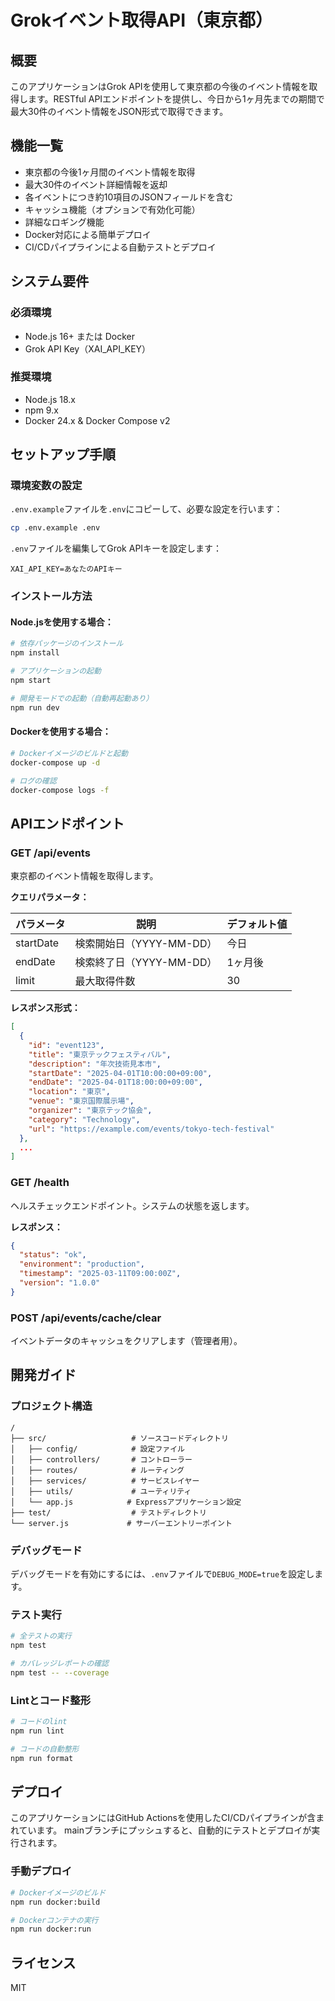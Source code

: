 # Grokイベント取得API（東京都）

## 概要

このアプリケーションはGrok APIを使用して東京都の今後のイベント情報を取得します。RESTful APIエンドポイントを提供し、今日から1ヶ月先までの期間で最大30件のイベント情報をJSON形式で取得できます。

## 機能一覧

- 東京都の今後1ヶ月間のイベント情報を取得
- 最大30件のイベント詳細情報を返却
- 各イベントにつき約10項目のJSONフィールドを含む
- キャッシュ機能（オプションで有効化可能）
- 詳細なロギング機能
- Docker対応による簡単デプロイ
- CI/CDパイプラインによる自動テストとデプロイ

## システム要件

### 必須環境

- Node.js 16+ または Docker
- Grok API Key（XAI_API_KEY）

### 推奨環境

- Node.js 18.x
- npm 9.x
- Docker 24.x & Docker Compose v2

## セットアップ手順

### 環境変数の設定

`.env.example`ファイルを`.env`にコピーして、必要な設定を行います：

```bash
cp .env.example .env
```

`.env`ファイルを編集してGrok APIキーを設定します：

```
XAI_API_KEY=あなたのAPIキー
```

### インストール方法

#### Node.jsを使用する場合：

```bash
# 依存パッケージのインストール
npm install

# アプリケーションの起動
npm start

# 開発モードでの起動（自動再起動あり）
npm run dev
```

#### Dockerを使用する場合：

```bash
# Dockerイメージのビルドと起動
docker-compose up -d

# ログの確認
docker-compose logs -f
```

## APIエンドポイント

### GET /api/events

東京都のイベント情報を取得します。

**クエリパラメータ：**

| パラメータ | 説明 | デフォルト値 |
|----------|------|------------|
| startDate | 検索開始日（YYYY-MM-DD） | 今日 |
| endDate | 検索終了日（YYYY-MM-DD） | 1ヶ月後 |
| limit | 最大取得件数 | 30 |

**レスポンス形式：**
```json
[
  {
    "id": "event123",
    "title": "東京テックフェスティバル",
    "description": "年次技術見本市",
    "startDate": "2025-04-01T10:00:00+09:00",
    "endDate": "2025-04-01T18:00:00+09:00",
    "location": "東京",
    "venue": "東京国際展示場",
    "organizer": "東京テック協会",
    "category": "Technology",
    "url": "https://example.com/events/tokyo-tech-festival"
  },
  ...
]
```

### GET /health

ヘルスチェックエンドポイント。システムの状態を返します。

**レスポンス：**
```json
{
  "status": "ok",
  "environment": "production",
  "timestamp": "2025-03-11T09:00:00Z",
  "version": "1.0.0"
}
```

### POST /api/events/cache/clear

イベントデータのキャッシュをクリアします（管理者用）。

## 開発ガイド

### プロジェクト構造

```
/
├── src/                   # ソースコードディレクトリ
│   ├── config/            # 設定ファイル
│   ├── controllers/       # コントローラー
│   ├── routes/            # ルーティング
│   ├── services/          # サービスレイヤー
│   ├── utils/             # ユーティリティ
│   └── app.js            # Expressアプリケーション設定
├── test/                  # テストディレクトリ
└── server.js             # サーバーエントリーポイント
```

### デバッグモード

デバッグモードを有効にするには、`.env`ファイルで`DEBUG_MODE=true`を設定します。

### テスト実行

```bash
# 全テストの実行
npm test

# カバレッジレポートの確認
npm test -- --coverage
```

### Lintとコード整形

```bash
# コードのlint
npm run lint

# コードの自動整形
npm run format
```

## デプロイ

このアプリケーションにはGitHub Actionsを使用したCI/CDパイプラインが含まれています。
mainブランチにプッシュすると、自動的にテストとデプロイが実行されます。

### 手動デプロイ

```bash
# Dockerイメージのビルド
npm run docker:build

# Dockerコンテナの実行
npm run docker:run
```

## ライセンス

MIT

